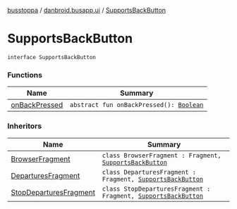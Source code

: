 [busstoppa](../../index.md) / [danbroid.busapp.ui](../index.md) / [SupportsBackButton](./index.md)

# SupportsBackButton

`interface SupportsBackButton`

### Functions

| Name | Summary |
|---|---|
| [onBackPressed](on-back-pressed.md) | `abstract fun onBackPressed(): `[`Boolean`](https://kotlinlang.org/api/latest/jvm/stdlib/kotlin/-boolean/index.html) |

### Inheritors

| Name | Summary |
|---|---|
| [BrowserFragment](../-browser-fragment/index.md) | `class BrowserFragment : Fragment, `[`SupportsBackButton`](./index.md) |
| [DeparturesFragment](../-departures-fragment/index.md) | `class DeparturesFragment : Fragment, `[`SupportsBackButton`](./index.md) |
| [StopDeparturesFragment](../-stop-departures-fragment/index.md) | `class StopDeparturesFragment : Fragment, `[`SupportsBackButton`](./index.md) |
